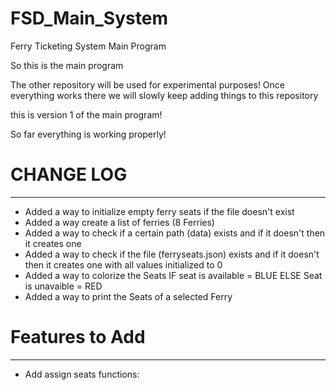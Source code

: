# FSD_Main_System
Ferry Ticketing System Main Program

So this is the main program

The other repository will be used for experimental purposes!
Once everything works there we will slowly keep adding things to this repository

this is version 1 of the main program! 

So far everything is working properly! 

# CHANGE LOG # 
-------------------------------------------

  - Added a way to initialize empty ferry seats if the file doesn't exist
  - Added a way create a list of ferries (8 Ferries)
  - Added a way to check if a certain path (data) exists and if it doesn't then it creates one
  - Added a way to check if the file (ferryseats.json) exists and if it doesn't then it creates one with all values initialized to 0
  - Added a way to colorize the Seats IF seat is available = BLUE ELSE Seat is unavaible = RED
  - Added a way to print the Seats of a selected Ferry 
 
# Features to Add #
---------------------------------------------

  - Add assign seats functions:
 

